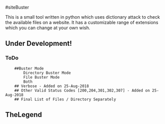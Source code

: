 #siteBuster

This is a small tool written in python which uses dictionary attack to check the available files on a website.
It has a customizable range of extensions which you can change at your own wish.

## Under Development!

### ToDo
        ##Buster Mode
            Directory Buster Mode
            File Buster Mode
            Both
        ## Verbose - Added on 25-Aug-2018
        ## Other Valid Status Codes [200,204,301,302,307] - Added on 25-Aug-2018
        ## Final List of Files / Directory Separately
## TheLegend 
